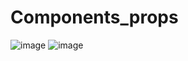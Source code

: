 # Components_props
![image](https://user-images.githubusercontent.com/113235547/213277581-e438f2ba-ba5b-4e24-9f0d-ad43aa319d13.png)
![image](https://user-images.githubusercontent.com/113235547/213277648-0ac6c8a3-9066-4115-b222-36c0905cbaef.png)
